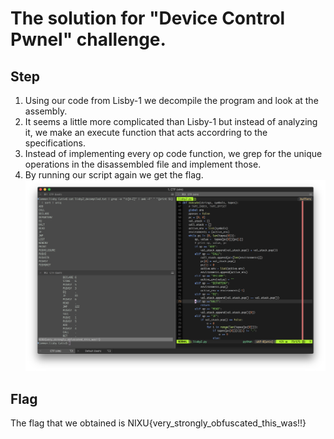 # The solution for "Device Control Pwnel" challenge.

## Step
1. Using our code from Lisby-1 we decompile the program and look at the assembly.
2. It seems a little more complicated than Lisby-1 but instead of analyzing it, we make an execute function that acts accordring to the specifications.
3. Instead of implementing every op code function, we grep for the unique operations in the disassembled file and implement those. 
4. By running our script again we get the flag. ![terminal](1.png)

## Flag
The flag that we obtained is NIXU{very_strongly_obfuscated_this_was!!}
